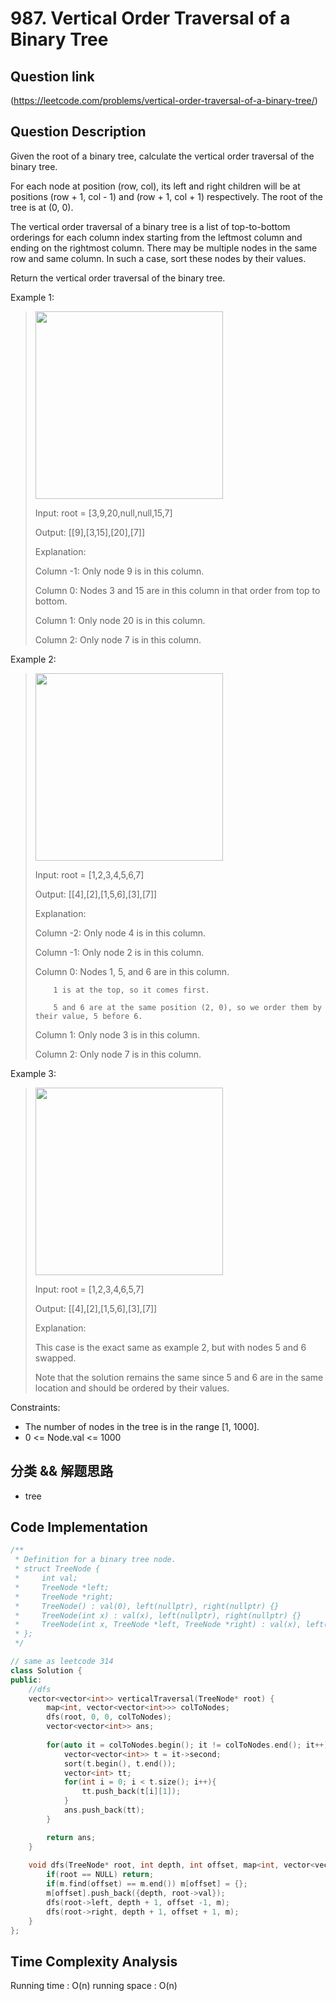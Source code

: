 # 987. Vertical Order Traversal of a Binary Tree

## Question link
(https://leetcode.com/problems/vertical-order-traversal-of-a-binary-tree/)

## Question Description
Given the root of a binary tree, calculate the vertical order traversal of the binary tree.

For each node at position (row, col), its left and right children will be at positions (row + 1, col - 1) and (row + 1, col + 1) respectively. The root of the tree is at (0, 0).

The vertical order traversal of a binary tree is a list of top-to-bottom orderings for each column index starting from the leftmost column and ending on the rightmost column. There may be multiple nodes in the same row and same column. In such a case, sort these nodes by their values.

Return the vertical order traversal of the binary tree.

Example 1:
> <img src="https://assets.leetcode.com/uploads/2021/01/29/vtree1.jpg" width="300" />
>
> Input: root = [3,9,20,null,null,15,7]
>
> Output: [[9],[3,15],[20],[7]]
>
> Explanation:
>
> Column -1: Only node 9 is in this column.
>
> Column 0: Nodes 3 and 15 are in this column in that order from top to bottom.
>
> Column 1: Only node 20 is in this column.
>
> Column 2: Only node 7 is in this column.

Example 2:
> <img src="https://assets.leetcode.com/uploads/2021/01/29/vtree2.jpg" width="300" />
>
> Input: root = [1,2,3,4,5,6,7]
>
> Output: [[4],[2],[1,5,6],[3],[7]]
>
> Explanation:
>
> Column -2: Only node 4 is in this column.
>
> Column -1: Only node 2 is in this column.
>
> Column 0: Nodes 1, 5, and 6 are in this column.
>
>         1 is at the top, so it comes first.
>
>         5 and 6 are at the same position (2, 0), so we order them by their value, 5 before 6.
>
> Column 1: Only node 3 is in this column.
>
> Column 2: Only node 7 is in this column.

Example 3:
><img src="https://assets.leetcode.com/uploads/2021/01/29/vtree3.jpg" width="300" />
>
> Input: root = [1,2,3,4,6,5,7]
>
> Output: [[4],[2],[1,5,6],[3],[7]]
>
> Explanation:
>
> This case is the exact same as example 2, but with nodes 5 and 6 swapped.
>
> Note that the solution remains the same since 5 and 6 are in the same location and should be ordered by their values.
 
Constraints:
- The number of nodes in the tree is in the range [1, 1000].
- 0 <= Node.val <= 1000

## 分类 && 解题思路
- tree

## Code Implementation
```c++
/**
 * Definition for a binary tree node.
 * struct TreeNode {
 *     int val;
 *     TreeNode *left;
 *     TreeNode *right;
 *     TreeNode() : val(0), left(nullptr), right(nullptr) {}
 *     TreeNode(int x) : val(x), left(nullptr), right(nullptr) {}
 *     TreeNode(int x, TreeNode *left, TreeNode *right) : val(x), left(left), right(right) {}
 * };
 */

// same as leetcode 314
class Solution {
public:
    //dfs 
    vector<vector<int>> verticalTraversal(TreeNode* root) {
        map<int, vector<vector<int>>> colToNodes;
        dfs(root, 0, 0, colToNodes);
        vector<vector<int>> ans;
        
        for(auto it = colToNodes.begin(); it != colToNodes.end(); it++){
            vector<vector<int>> t = it->second;
            sort(t.begin(), t.end());
            vector<int> tt;
            for(int i = 0; i < t.size(); i++){
                tt.push_back(t[i][1]);
            }
            ans.push_back(tt);
        }

        return ans;
    }
    
    void dfs(TreeNode* root, int depth, int offset, map<int, vector<vector<int>>>& m){
        if(root == NULL) return;
        if(m.find(offset) == m.end()) m[offset] = {};
        m[offset].push_back({depth, root->val});
        dfs(root->left, depth + 1, offset -1, m);
        dfs(root->right, depth + 1, offset + 1, m);
    }
};
```

## Time Complexity Analysis
Running time  : O(n)
running space : O(n)